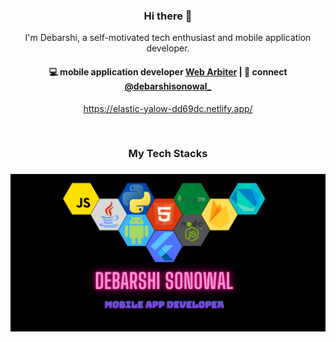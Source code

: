 <h3 align="center"> Hi there 👋</h3>

<p align="center">
I'm Debarshi, a self-motivated tech enthusiast and mobile application developer.
</p>

<h4 align="center">
💻 mobile application developer <a href="https://webarbiter.in">Web Arbiter</a> | 💬 connect <a href="https://www.linkedin.com/in/debarshisonowal">@debarshisonowal_</a>
</h4>
<p  align="center">
<a href="https://elastic-yalow-dd69dc.netlify.app/">https://elastic-yalow-dd69dc.netlify.app/</a>
</p>

<br/>
<h3 align="center">
My Tech Stacks
</h3>

<h3 align="center">
<img src=https://github.com/DebarshiSonowal/DebarshiSonowal/blob/main/Debarshi%20Sonowal.png" alt="stacks"/>
</h3>
